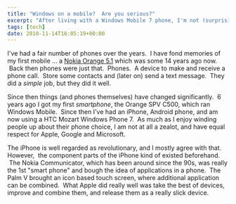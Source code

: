 ```yaml
---
title: "Windows on a mobile?  Are you serious?"
excerpt: "After living with a Windows Mobile 7 phone, I'm not (surprisingly) ready to throw it through a window.  In fact .. quite the opposite"
tags: [tech]
date: 2010-11-14T16:05:19+00:00
---
```

I've had a fair number of phones over the years.  I have fond memories of my first mobile ... a <a title="Nokia Orange 5.1" href="http://mobiles.users.netlink.co.uk/n51.htm">Nokia Orange 5.1</a> which was some 14 years ago now.  Back then phones were just that.  Phones.  A device to make and receive a phone call.  Store some contacts and (later on) send a text message.  They did a <em>simple</em> job, but they did it well.

Since then things (and phones themselves) have changed significantly.  6 years ago I got my first <em>smartphone</em>, the Orange SPV C500, which ran Windows Mobile.  Since then I've had an iPhone, Android phone, and am now using a HTC Mozart Windows Phone 7.  As much as I enjoy winding people up about their phone choice, I am not at all a zealot, and have equal respect for Apple, Google and Microsoft.

The iPhone is well regarded as revolutionary, and I mostly agree with that.   However,  the component parts of the iPhone kind of existed beforehand.  The Nokia Communicator, which has been around since the 90s, was really the 1st "smart phone" and bough the idea of applications in a phone.  The Palm V brought an icon based touch screen, where additional application can be combined.  What Apple did really well was take the best of devices, improve and combine them, and release them as a really slick device.
